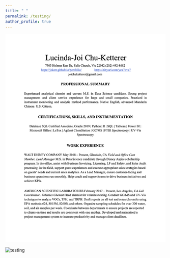 ```yaml
---
title: " "
permalink: /testing/
author_profile: true
---
```


![testing](/images/pageone.png "Resume")



![testing](/images/pagetwo.png " ")

